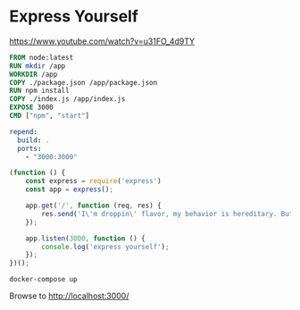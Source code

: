 # Express Yourself

https://www.youtube.com/watch?v=u31FO_4d9TY

```Dockerfile
FROM node:latest
RUN mkdir /app
WORKDIR /app
COPY ./package.json /app/package.json
RUN npm install
COPY ./index.js /app/index.js
EXPOSE 3000
CMD ["npm", "start"]
```

```yml
repend:
  build: .
  ports:
    - "3000:3000" 
```

```js
(function () {
    const express = require('express')
    const app = express();

    app.get('/', function (req, res) {
        res.send('I\'m droppin\' flavor, my behavior is hereditary. But my technique is very necessary.');
    });

    app.listen(3000, function () {
        console.log('express yourself');
    });
})();
```

```shell
docker-compose up
```

Browse to [http://localhost:3000/](http://localhost:3000/)